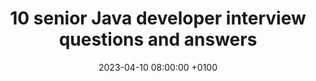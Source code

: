 ---
title: 10 senior Java developer interview questions and answers
layout: post
external_url: https://anywhere.epam.com/en/blog/senior-java-developer-interview-questions
external_site: EPAM_BLOG
date:   2023-04-10 08:00:00 +0100
---